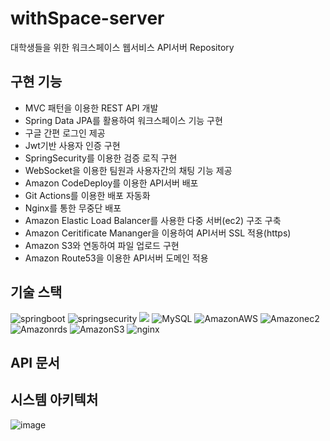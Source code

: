 # withSpace-server
대학생들을 위한 워크스페이스 웹서비스 API서버 Repository

## 구현 기능
* MVC 패턴을 이용한 REST API 개발
* Spring Data JPA를 활용하여 워크스페이스 기능 구현
* 구글 간편 로그인 제공
* Jwt기반 사용자 인증 구현
* SpringSecurity를 이용한 검증 로직 구현
* WebSocket을 이용한 팀원과 사용자간의 채팅 기능 제공
* Amazon CodeDeploy를 이용한 API서버 배포
* Git Actions를 이용한 배포 자동화
* Nginx를 통한 무중단 배포
* Amazon Elastic Load Balancer를 사용한 다중 서버(ec2) 구조 구축
* Amazon Ceritificate Mananger을 이용하여 API서버 SSL 적용(https)
* Amazon S3와 연동하여 파일 업로드 구현
* Amazon Route53을 이용한 API서버 도메인 적용

## 기술 스택
<img alt="springboot" src ="https://img.shields.io/badge/springboot-6DB33F.svg?&style=for-the-badge&logo=springboot&logoColor=white"/> <img alt="springsecurity" src ="https://img.shields.io/badge/springsecurity-6DB33F.svg?&style=for-the-badge&logo=springsecurity&logoColor=white"/> <img src="https://img.shields.io/badge/springdatajpa-6DB33F?style=for-the-badge&logo=springdatajpa&logoColor=black"> <img alt="MySQL" src ="https://img.shields.io/badge/MySQL-4479A1.svg?&style=for-the-badge&logo=MySQL&logoColor=white"/> <img alt="AmazonAWS" src ="https://img.shields.io/badge/AmazonAWS-232F3E.svg?&style=for-the-badge&logo=AmazonAWS&logoColor=white"/> <img alt="Amazonec2" src ="https://img.shields.io/badge/Amazonec2-FF9900.svg?&style=for-the-badge&logo=Amazonec2&logoColor=white"/> <img alt="Amazonrds" src ="https://img.shields.io/badge/Amazonrds-527FFF.svg?&style=for-the-badge&logo=Amazonrds&logoColor=white"/> <img alt="AmazonS3" src ="https://img.shields.io/badge/AmazonS3-569A31.svg?&style=for-the-badge&logo=AmazonS3&logoColor=white"/> <img alt="nginx" src ="https://img.shields.io/badge/nginx-3009639.svg?&style=for-the-badge&logo=nginx&logoColor=white"/>




## API 문서

## 시스템 아키텍처
![image](https://github.com/WithSpace-Capston/withSpace-server/assets/90665186/0b2471f4-c21c-4a2d-8d91-7795f5ec048e)
